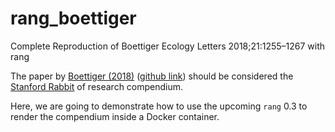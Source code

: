 # rang_boettiger
Complete Reproduction of Boettiger Ecology Letters 2018;21:1255–1267 with rang

The paper by [Boettiger (2018)](https://onlinelibrary.wiley.com/doi/abs/10.1111/ele.13085) ([github link](https://github.com/cboettig/noise-phenomena/blob/master/README.md)) should be considered the [Stanford Rabbit](https://en.wikipedia.org/wiki/Stanford_bunny) of research compendium.

Here, we are going to demonstrate how to use the upcoming `rang` 0.3 to render the compendium inside a Docker container.
